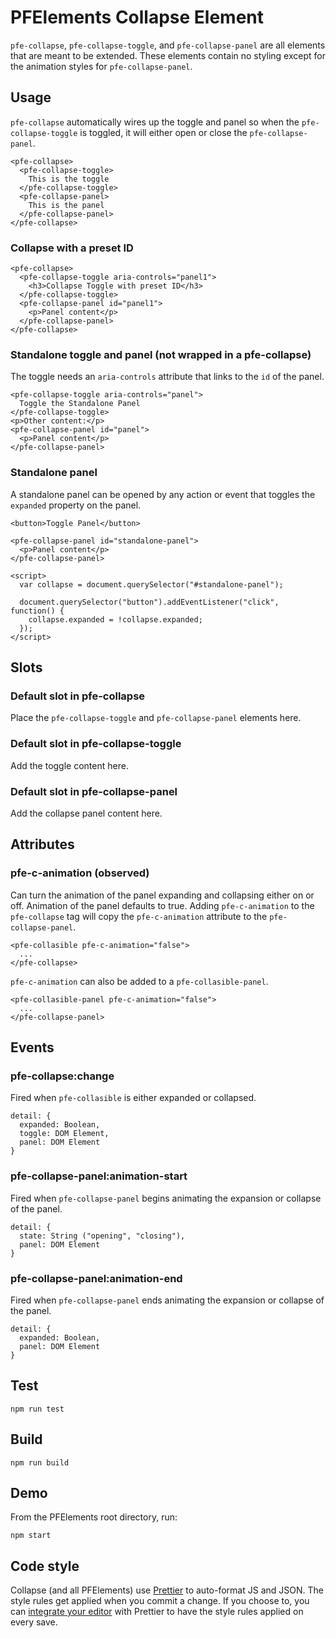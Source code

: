 # PFElements Collapse Element

`pfe-collapse`, `pfe-collapse-toggle`, and `pfe-collapse-panel` are all
elements that are meant to be extended. These elements contain no styling except
for the animation styles for `pfe-collapse-panel`.

## Usage

`pfe-collapse` automatically wires up the toggle and panel so when the
`pfe-collapse-toggle` is toggled, it will either open or close the
`pfe-collapse-panel`.

```
<pfe-collapse>
  <pfe-collapse-toggle>
    This is the toggle
  </pfe-collapse-toggle>
  <pfe-collapse-panel>
    This is the panel
  </pfe-collapse-panel>
</pfe-collapse>
```

### Collapse with a preset ID

```
<pfe-collapse>
  <pfe-collapse-toggle aria-controls="panel1">
    <h3>Collapse Toggle with preset ID</h3>
  </pfe-collapse-toggle>
  <pfe-collapse-panel id="panel1">
    <p>Panel content</p>
  </pfe-collapse-panel>
</pfe-collapse>
```

### Standalone toggle and panel (not wrapped in a pfe-collapse)

The toggle needs an `aria-controls` attribute that links to the `id` of the
panel.

```
<pfe-collapse-toggle aria-controls="panel">
  Toggle the Standalone Panel
</pfe-collapse-toggle>
<p>Other content:</p>
<pfe-collapse-panel id="panel">
  <p>Panel content</p>
</pfe-collapse-panel>
```

### Standalone panel

A standalone panel can be opened by any action or event that toggles the
`expanded` property on the panel.

```
<button>Toggle Panel</button>

<pfe-collapse-panel id="standalone-panel">
  <p>Panel content</p>
</pfe-collapse-panel>

<script>
  var collapse = document.querySelector("#standalone-panel");

  document.querySelector("button").addEventListener("click", function() {
    collapse.expanded = !collapse.expanded;
  });
</script>
```

## Slots

### Default slot in pfe-collapse

Place the `pfe-collapse-toggle` and `pfe-collapse-panel` elements here.

### Default slot in pfe-collapse-toggle

Add the toggle content here.

### Default slot in pfe-collapse-panel

Add the collapse panel content here.

## Attributes

### pfe-c-animation (observed)

Can turn the animation of the panel expanding and collapsing either on or off.
Animation of the panel defaults to true. Adding `pfe-c-animation` to the
`pfe-collapse` tag will copy the `pfe-c-animation` attribute to the
`pfe-collapse-panel`.

```
<pfe-collasible pfe-c-animation="false">
  ...
</pfe-collapse>
```

`pfe-c-animation` can also be added to a `pfe-collasible-panel`.

```
<pfe-collasible-panel pfe-c-animation="false">
  ...
</pfe-collapse-panel>
```

## Events

### pfe-collapse:change

Fired when `pfe-collasible` is either expanded or collapsed.

```
detail: {
  expanded: Boolean,
  toggle: DOM Element,
  panel: DOM Element
}
```

### pfe-collapse-panel:animation-start

Fired when `pfe-collapse-panel` begins animating the expansion or collapse
of the panel.

```
detail: {
  state: String ("opening", "closing"),
  panel: DOM Element
}
```

### pfe-collapse-panel:animation-end

Fired when `pfe-collapse-panel` ends animating the expansion or collapse
of the panel.

```
detail: {
  expanded: Boolean,
  panel: DOM Element
}
```

## Test

    npm run test

## Build

    npm run build

## Demo

From the PFElements root directory, run:

    npm start

## Code style

Collapse (and all PFElements) use [Prettier][prettier] to auto-format JS and JSON. The style rules get applied when you commit a change. If you choose to, you can [integrate your editor][prettier-ed] with Prettier to have the style rules applied on every save.

[prettier]: https://github.com/prettier/prettier/
[prettier-ed]: https://github.com/prettier/prettier/#editor-integration
[web-component-tester]: https://github.com/Polymer/web-component-tester
